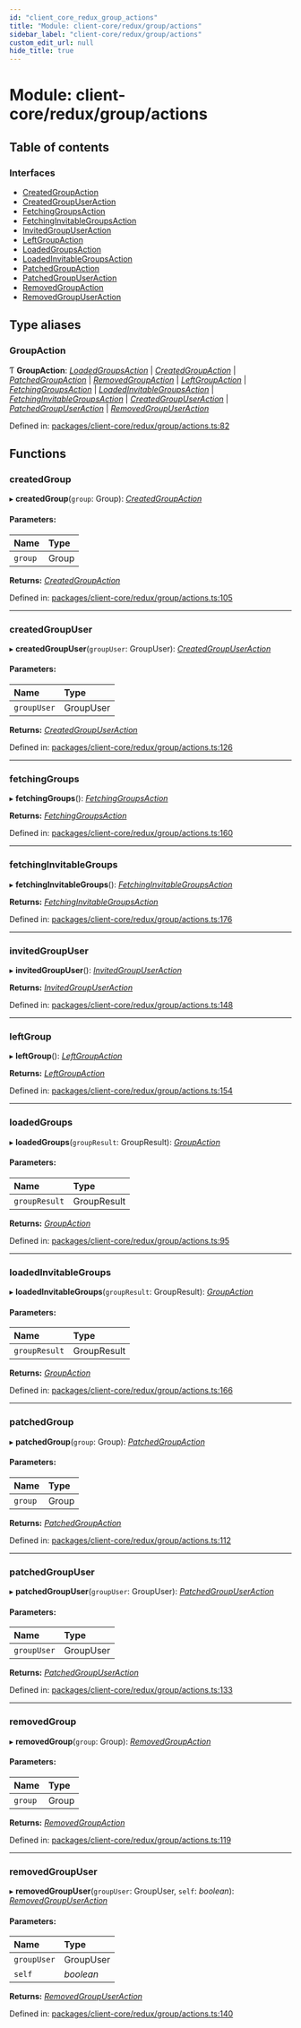 ```yaml
---
id: "client_core_redux_group_actions"
title: "Module: client-core/redux/group/actions"
sidebar_label: "client-core/redux/group/actions"
custom_edit_url: null
hide_title: true
---
```


# Module: client-core/redux/group/actions

## Table of contents

### Interfaces

- [CreatedGroupAction](../interfaces/client_core_redux_group_actions.createdgroupaction.md)
- [CreatedGroupUserAction](../interfaces/client_core_redux_group_actions.createdgroupuseraction.md)
- [FetchingGroupsAction](../interfaces/client_core_redux_group_actions.fetchinggroupsaction.md)
- [FetchingInvitableGroupsAction](../interfaces/client_core_redux_group_actions.fetchinginvitablegroupsaction.md)
- [InvitedGroupUserAction](../interfaces/client_core_redux_group_actions.invitedgroupuseraction.md)
- [LeftGroupAction](../interfaces/client_core_redux_group_actions.leftgroupaction.md)
- [LoadedGroupsAction](../interfaces/client_core_redux_group_actions.loadedgroupsaction.md)
- [LoadedInvitableGroupsAction](../interfaces/client_core_redux_group_actions.loadedinvitablegroupsaction.md)
- [PatchedGroupAction](../interfaces/client_core_redux_group_actions.patchedgroupaction.md)
- [PatchedGroupUserAction](../interfaces/client_core_redux_group_actions.patchedgroupuseraction.md)
- [RemovedGroupAction](../interfaces/client_core_redux_group_actions.removedgroupaction.md)
- [RemovedGroupUserAction](../interfaces/client_core_redux_group_actions.removedgroupuseraction.md)

## Type aliases

### GroupAction

Ƭ **GroupAction**: [*LoadedGroupsAction*](../interfaces/client_core_redux_group_actions.loadedgroupsaction.md) \| [*CreatedGroupAction*](../interfaces/client_core_redux_group_actions.createdgroupaction.md) \| [*PatchedGroupAction*](../interfaces/client_core_redux_group_actions.patchedgroupaction.md) \| [*RemovedGroupAction*](../interfaces/client_core_redux_group_actions.removedgroupaction.md) \| [*LeftGroupAction*](../interfaces/client_core_redux_group_actions.leftgroupaction.md) \| [*FetchingGroupsAction*](../interfaces/client_core_redux_group_actions.fetchinggroupsaction.md) \| [*LoadedInvitableGroupsAction*](../interfaces/client_core_redux_group_actions.loadedinvitablegroupsaction.md) \| [*FetchingInvitableGroupsAction*](../interfaces/client_core_redux_group_actions.fetchinginvitablegroupsaction.md) \| [*CreatedGroupUserAction*](../interfaces/client_core_redux_group_actions.createdgroupuseraction.md) \| [*PatchedGroupUserAction*](../interfaces/client_core_redux_group_actions.patchedgroupuseraction.md) \| [*RemovedGroupUserAction*](../interfaces/client_core_redux_group_actions.removedgroupuseraction.md)

Defined in: [packages/client-core/redux/group/actions.ts:82](https://github.com/xr3ngine/xr3ngine/blob/5c3dcaef1/packages/client-core/redux/group/actions.ts#L82)

## Functions

### createdGroup

▸ **createdGroup**(`group`: Group): [*CreatedGroupAction*](../interfaces/client_core_redux_group_actions.createdgroupaction.md)

#### Parameters:

Name | Type |
:------ | :------ |
`group` | Group |

**Returns:** [*CreatedGroupAction*](../interfaces/client_core_redux_group_actions.createdgroupaction.md)

Defined in: [packages/client-core/redux/group/actions.ts:105](https://github.com/xr3ngine/xr3ngine/blob/5c3dcaef1/packages/client-core/redux/group/actions.ts#L105)

___

### createdGroupUser

▸ **createdGroupUser**(`groupUser`: GroupUser): [*CreatedGroupUserAction*](../interfaces/client_core_redux_group_actions.createdgroupuseraction.md)

#### Parameters:

Name | Type |
:------ | :------ |
`groupUser` | GroupUser |

**Returns:** [*CreatedGroupUserAction*](../interfaces/client_core_redux_group_actions.createdgroupuseraction.md)

Defined in: [packages/client-core/redux/group/actions.ts:126](https://github.com/xr3ngine/xr3ngine/blob/5c3dcaef1/packages/client-core/redux/group/actions.ts#L126)

___

### fetchingGroups

▸ **fetchingGroups**(): [*FetchingGroupsAction*](../interfaces/client_core_redux_group_actions.fetchinggroupsaction.md)

**Returns:** [*FetchingGroupsAction*](../interfaces/client_core_redux_group_actions.fetchinggroupsaction.md)

Defined in: [packages/client-core/redux/group/actions.ts:160](https://github.com/xr3ngine/xr3ngine/blob/5c3dcaef1/packages/client-core/redux/group/actions.ts#L160)

___

### fetchingInvitableGroups

▸ **fetchingInvitableGroups**(): [*FetchingInvitableGroupsAction*](../interfaces/client_core_redux_group_actions.fetchinginvitablegroupsaction.md)

**Returns:** [*FetchingInvitableGroupsAction*](../interfaces/client_core_redux_group_actions.fetchinginvitablegroupsaction.md)

Defined in: [packages/client-core/redux/group/actions.ts:176](https://github.com/xr3ngine/xr3ngine/blob/5c3dcaef1/packages/client-core/redux/group/actions.ts#L176)

___

### invitedGroupUser

▸ **invitedGroupUser**(): [*InvitedGroupUserAction*](../interfaces/client_core_redux_group_actions.invitedgroupuseraction.md)

**Returns:** [*InvitedGroupUserAction*](../interfaces/client_core_redux_group_actions.invitedgroupuseraction.md)

Defined in: [packages/client-core/redux/group/actions.ts:148](https://github.com/xr3ngine/xr3ngine/blob/5c3dcaef1/packages/client-core/redux/group/actions.ts#L148)

___

### leftGroup

▸ **leftGroup**(): [*LeftGroupAction*](../interfaces/client_core_redux_group_actions.leftgroupaction.md)

**Returns:** [*LeftGroupAction*](../interfaces/client_core_redux_group_actions.leftgroupaction.md)

Defined in: [packages/client-core/redux/group/actions.ts:154](https://github.com/xr3ngine/xr3ngine/blob/5c3dcaef1/packages/client-core/redux/group/actions.ts#L154)

___

### loadedGroups

▸ **loadedGroups**(`groupResult`: GroupResult): [*GroupAction*](client_core_redux_group_actions.md#groupaction)

#### Parameters:

Name | Type |
:------ | :------ |
`groupResult` | GroupResult |

**Returns:** [*GroupAction*](client_core_redux_group_actions.md#groupaction)

Defined in: [packages/client-core/redux/group/actions.ts:95](https://github.com/xr3ngine/xr3ngine/blob/5c3dcaef1/packages/client-core/redux/group/actions.ts#L95)

___

### loadedInvitableGroups

▸ **loadedInvitableGroups**(`groupResult`: GroupResult): [*GroupAction*](client_core_redux_group_actions.md#groupaction)

#### Parameters:

Name | Type |
:------ | :------ |
`groupResult` | GroupResult |

**Returns:** [*GroupAction*](client_core_redux_group_actions.md#groupaction)

Defined in: [packages/client-core/redux/group/actions.ts:166](https://github.com/xr3ngine/xr3ngine/blob/5c3dcaef1/packages/client-core/redux/group/actions.ts#L166)

___

### patchedGroup

▸ **patchedGroup**(`group`: Group): [*PatchedGroupAction*](../interfaces/client_core_redux_group_actions.patchedgroupaction.md)

#### Parameters:

Name | Type |
:------ | :------ |
`group` | Group |

**Returns:** [*PatchedGroupAction*](../interfaces/client_core_redux_group_actions.patchedgroupaction.md)

Defined in: [packages/client-core/redux/group/actions.ts:112](https://github.com/xr3ngine/xr3ngine/blob/5c3dcaef1/packages/client-core/redux/group/actions.ts#L112)

___

### patchedGroupUser

▸ **patchedGroupUser**(`groupUser`: GroupUser): [*PatchedGroupUserAction*](../interfaces/client_core_redux_group_actions.patchedgroupuseraction.md)

#### Parameters:

Name | Type |
:------ | :------ |
`groupUser` | GroupUser |

**Returns:** [*PatchedGroupUserAction*](../interfaces/client_core_redux_group_actions.patchedgroupuseraction.md)

Defined in: [packages/client-core/redux/group/actions.ts:133](https://github.com/xr3ngine/xr3ngine/blob/5c3dcaef1/packages/client-core/redux/group/actions.ts#L133)

___

### removedGroup

▸ **removedGroup**(`group`: Group): [*RemovedGroupAction*](../interfaces/client_core_redux_group_actions.removedgroupaction.md)

#### Parameters:

Name | Type |
:------ | :------ |
`group` | Group |

**Returns:** [*RemovedGroupAction*](../interfaces/client_core_redux_group_actions.removedgroupaction.md)

Defined in: [packages/client-core/redux/group/actions.ts:119](https://github.com/xr3ngine/xr3ngine/blob/5c3dcaef1/packages/client-core/redux/group/actions.ts#L119)

___

### removedGroupUser

▸ **removedGroupUser**(`groupUser`: GroupUser, `self`: *boolean*): [*RemovedGroupUserAction*](../interfaces/client_core_redux_group_actions.removedgroupuseraction.md)

#### Parameters:

Name | Type |
:------ | :------ |
`groupUser` | GroupUser |
`self` | *boolean* |

**Returns:** [*RemovedGroupUserAction*](../interfaces/client_core_redux_group_actions.removedgroupuseraction.md)

Defined in: [packages/client-core/redux/group/actions.ts:140](https://github.com/xr3ngine/xr3ngine/blob/5c3dcaef1/packages/client-core/redux/group/actions.ts#L140)
